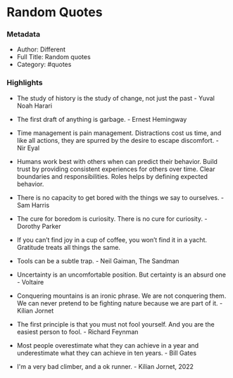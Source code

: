 # Random Quotes


### Metadata


- Author: Different
- Full Title: Random quotes
- Category: #quotes

### Highlights

- The study of history is the study of change, not just the past - Yuval Noah Harari

- The first draft of anything is garbage. - Ernest Hemingway

- Time management is pain management. Distractions cost us time, and like all actions, they are spurred by the desire to escape discomfort. - Nir Eyal

- Humans work best with others when can predict their behavior. Build trust by providing consistent experiences for others over time. Clear boundaries and responsibilities. Roles helps by defining expected behavior. 

- There is no capacity to get bored with the things we say to ourselves. - Sam Harris

- The cure for boredom is curiosity. There is no cure for curiosity. - Dorothy Parker

- If you can’t find joy in a cup of coffee, you won’t find it in a yacht. Gratitude treats all things the same.

- Tools can be a subtle trap. -  Neil Gaiman, The Sandman

- Uncertainty is an uncomfortable position. But certainty is an absurd one - Voltaire

- Conquering mountains is an ironic phrase. We are not conquering them. We can never pretend to be fighting nature because we are part of it. - Kílian Jornet

- The first principle is that you must not fool yourself. And you are the easiest person to fool. - Richard Feynman

- Most people overestimate what they can achieve in a year and underestimate what they can achieve in ten years. - Bill Gates

- I'm a very bad climber, and a ok runner. - Kílian Jornet, 2022
